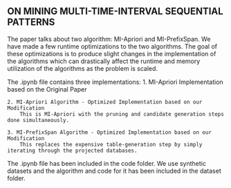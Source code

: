 ON MINING MULTI-TIME-INTERVAL SEQUENTIAL PATTERNS
-------------------------------------------------    

The paper talks about two algorithm: MI-Apriori and MI-PrefixSpan.
We have made a few runtime optimizations to the two algorithms. The goal of these optimizations is to produce slight  changes in the implementation 
of the algorithms which can drastically affect the runtime and memory utilization of the algorithms as the problem is scaled.

The .ipynb file contains three implementations:
	1. MI-Apriori Implementation based on the Original Paper

	2. MI-Apriori Algorithm - Optimized Implementation based on our Modification 
		This is MI-Apriori with the pruning and candidate generation steps done simultaneously.

	3. MI-PrefixSpan Algorithm - Optimized Implementation based on our Modification
		This replaces the expensive table-generation step by simply iterating through the projected databases.

The .ipynb file has been included in the code folder.
We use synthetic datasets and the algorithm and code for it has been included in the dataset folder.